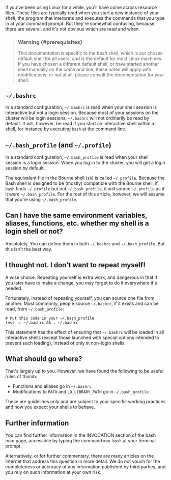 If you\'ve been using Linux for a while, you\'ll have come across
resource files. These files are typically read when you start a new
instance of your *shell*, the program that interprets and executes the
commands that you type in at your command prompt. But they\'re somewhat
confusing, because there are several, and it\'s not obvious which are
read and when.

> ### Warning {#prerequisites}
>
> This documentation is specific to the *bash* shell, which is our
> chosen default shell for all users, and is the default for most Linux
> machines. If you have chosen a different default shell, or have
> started another shell manually on the command line, these notes will
> apply with modifications, or not at all; please consult the
> documentation for your shell.

`~/.bashrc`
-----------

In a standard configuration, `~/.bashrc` is read when your shell session
is interactive but not a login session. Because most of your sessions on
the cluster will be login sessions, `~/.bashrc` will not ordinarily be
read by default. It will, however, be read if you start an interactive
shell within a shell, for instance by executing `bash` at the command
line.

`~/.bash_profile` (and `~/.profile`)
------------------------------------

In a standard configuration, `~/.bash_profile` is read when your shell
session is a login session. When you log in to the cluster, you will get
a login session by default.

The equivalent file in the Bourne shell (`sh`) is called `~/.profile`.
Because the Bash shell is designed to be (mostly) compatible with the
Bourne shell, if `bash` finds `~/.profile` but not `~/.bash_profile`, it
will source `~/.profile` as if it were `~/.bash_profile`. For the rest
of this article, however, we will assume that you\'re using
`~/.bash_profile`.

Can I have the same environment variables, aliases, functions, etc. whether my shell is a login shell or not?
-------------------------------------------------------------------------------------------------------------

Absolutely. You can define them in both `~/.bashrc` and
`~/.bash_profile`. But this isn\'t the best way.

I thought not. I don\'t want to repeat myself!
----------------------------------------------

A wise choice. Repeating yourself is extra work, and dangerous in that
if you later have to make a change, you may forget to do it everywhere
it\'s needed.

Fortunately, instead of repeating yourself, you can source one file from
another. Most commonly, people source `~/.bashrc`, if it exists and can
be read, from `~/.bash_profile`:

    # Put this code in your ~/.bash_profile
    test -r ~/.bashrc && . ~/.bashrc

This statement has the effect of ensuring that `~/.bashrc` will be
loaded in all interactive shells (except those launched with special
options intended to prevent such loading), instead of only in non-login
shells.

What should go where?
---------------------

That\'s largely up to you. However, we have found the following to be
useful rules of thumb:

-   Functions and aliases go in `~/.bashrc`
-   Modifications to `PATH` and `LD_LIBRARY_PATH` go in
    `~/.bash_profile`

These are guidelines only and are subject to your specific working
practices and how you expect your shells to behave.

Further information
-------------------

You can find further information in the INVOCATION section of the bash
man page, accessible by typing the command `man bash` at your terminal
prompt.

Alternatively, or for further commentary, there are many articles on the
Internet that address this question in more detail. We do not vouch for
the completeness or accuracy of any information published by third
parties, and you rely on such information at your own risk.
